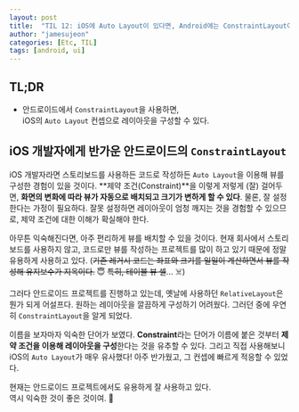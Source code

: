 ```yaml
---
layout: post
title:  "TIL 12: iOS에 Auto Layout이 있다면, Android에는 ConstraintLayout이 있다!"
author: "jamesujeon"
categories: [Etc, TIL]
tags: [android, ui]
---
```


## TL;DR

- 안드로이드에서 `ConstraintLayout`을 사용하면,  
iOS의 `Auto Layout` 컨셉으로 레이아웃을 구성할 수 있다.

## iOS 개발자에게 반가운 안드로이드의 `ConstraintLayout`

iOS 개발자라면 스토리보드를 사용하든 코드로 작성하든 `Auto Layout`을 이용해 뷰를 구성한 경험이 있을 것이다.
**제약 조건(Constraint)**을 이렇게 저렇게 (잘) 걸어두면, **화면의 변화에 따라 뷰가 자동으로 배치되고 크기가 변하게 할 수 있다**.
물론, 잘 설정한다는 가정이 필요하다.
잘못 설정하면 레이아웃이 엄청 깨지는 것을 경험할 수 있으므로, 제약 조건에 대한 이해가 확실해야 한다.

아무튼 익숙해진다면, 아주 편리하게 뷰를 배치할 수 있을 것이다.
현재 회사에서 스토리보드를 사용하지 않고, 코드로만 뷰를 작성하는 프로젝트를 많이 하고 있기 때문에 정말 유용하게 사용하고 있다.
(~~기존 레거시 코드는 좌표와 크기를 일일이 계산하면서 뷰를 작성해 유지보수가 지옥이다.~~ 😇 ~~특히, 테이블 뷰 셀~~... ☠️)

그러다 안드로이드 프로젝트를 진행하고 있는데, 옛날에 사용하던 `RelativeLayout`은 뭔가 되게 어설프다.
원하는 레이아웃을 깔끔하게 구성하기 어려웠다.
그러던 중에 우연히 `ConstraintLayout`을 알게 되었다.

이름을 보자마자 익숙한 단어가 보였다.
**Constraint**라는 단어가 이름에 붙은 것부터 **제약 조건을 이용해 레이아웃을 구성**한다는 것을 유추할 수 있다.
그리고 직접 사용해보니 iOS의 `Auto Layout`가 매우 유사했다!
아주 반가웠고, 그 컨셉에 빠르게 적응할 수 있었다.

현재는 안드로이드 프로젝트에서도 유용하게 잘 사용하고 있다.  
역시 익숙한 것이 좋은 것이여. 🙂